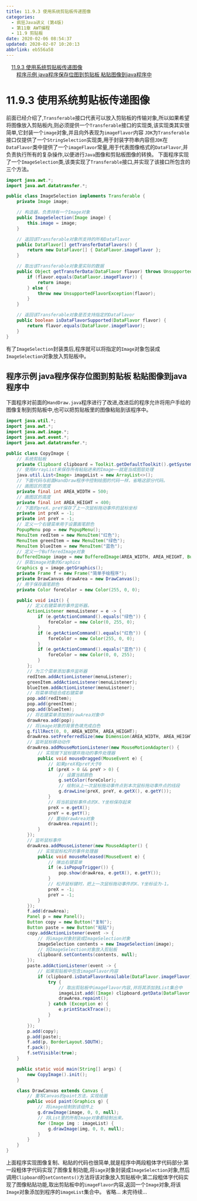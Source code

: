 ```yaml
---
title: 11.9.3 使用系统剪贴板传递图像
categories: 
  - 疯狂Java讲义 (第4版)
  - 第11章 AWT编程
  - 11.9 剪贴板
date: 2020-02-06 08:54:37
updated: 2020-02-07 10:20:13
abbrlink: eb556a58
---
```

<div id='my_toc'><a href="/JavaReadingNotes/eb556a58/#11-9-3-使用系统剪贴板传递图像" class="header_1">11.9.3 使用系统剪贴板传递图像</a>&nbsp;<br><a href="/JavaReadingNotes/eb556a58/#程序示例-java程序保存位图到剪贴板-粘贴图像到java程序中" class="header_2">程序示例 java程序保存位图到剪贴板 粘贴图像到java程序中</a>&nbsp;<br></div>
<style>.header_1{margin-left: 1em;}.header_2{margin-left: 2em;}.header_3{margin-left: 3em;}.header_4{margin-left: 4em;}.header_5{margin-left: 5em;}.header_6{margin-left: 6em;}</style>
<!--more-->
<script>if (navigator.platform.search('arm')==-1){document.getElementById('my_toc').style.display = 'none';}var e,p = document.getElementsByTagName('p');while (p.length>0) {e = p[0];e.parentElement.removeChild(e);}</script>

<!--end-->
# 11.9.3 使用系统剪贴板传递图像
前面已经介绍了,`Transferable`接口代表可以放入剪贴板的传输对象,所以如果希望将图像放入剪贴板内,则必须提供一个`Transferable`接口的实现类,该实现类其实很简单,它封装一个`image`对象,并且向外表现为`imageFlavor`内容
`JDK`为`Transferable`接口仅提供了一个`StringSelection`实现类,用于封装字符串内容但`JDK`在`DataFlavor`类中提供了一个`imageFlavor`常量,用于代表图像格式的`DataFlavor`,并负责执行所有的复杂操作,以便进行`Java`图像和剪贴板图像的转换。
下面程序实现了一个`ImageSelection`类,该类实现了`Transferable`接口,并实现了该接口所包含的三个方法。
```java
import java.awt.*;
import java.awt.datatransfer.*;

public class ImageSelection implements Transferable {
    private Image image;

    // 构造器，负责持有一个Image对象
    public ImageSelection(Image image) {
        this.image = image;
    }

    // 返回该Transferable对象所支持的所有DataFlavor
    public DataFlavor[] getTransferDataFlavors() {
        return new DataFlavor[] { DataFlavor.imageFlavor };
    }

    // 取出该Transferable对象里实际的数据
    public Object getTransferData(DataFlavor flavor) throws UnsupportedFlavorException {
        if (flavor.equals(DataFlavor.imageFlavor)) {
            return image;
        } else {
            throw new UnsupportedFlavorException(flavor);
        }
    }

    // 返回该Transferable对象是否支持指定的DataFlavor
    public boolean isDataFlavorSupported(DataFlavor flavor) {
        return flavor.equals(DataFlavor.imageFlavor);
    }
}
```
有了`ImageSelection`封装类后,程序就可以将指定的`Image`对象包装成`ImageSelection`对象放入剪贴板中。
## 程序示例 java程序保存位图到剪贴板 粘贴图像到java程序中
下面程序对前面的`HandDraw.java`程序进行了改进,改进后的程序允许将用户手绘的图像复制到剪贴板中,也可以把剪贴板里的图像粘贴到该程序中。
```java
import java.util.*;
import java.awt.*;
import java.awt.image.*;
import java.awt.event.*;
import java.awt.datatransfer.*;

public class CopyImage {
    // 系统剪贴板
    private Clipboard clipboard = Toolkit.getDefaultToolkit().getSystemClipboard();
    // 使用ArrayList来保存所有粘贴进来的Image——就是当成图层处理
    java.util.List<Image> imageList = new ArrayList<>();
    // 下面代码与前面HandDraw程序中控制绘图的代码一样，省略这部分代码。
    // 画图区的宽度
    private final int AREA_WIDTH = 500;
    // 画图区的高度
    private final int AREA_HEIGHT = 400;
    // 下面的preX、preY保存了上一次鼠标拖动事件的鼠标坐标
    private int preX = -1;
    private int preY = -1;
    // 定义一个右键菜单用于设置画笔颜色
    PopupMenu pop = new PopupMenu();
    MenuItem redItem = new MenuItem("红色");
    MenuItem greenItem = new MenuItem("绿色");
    MenuItem blueItem = new MenuItem("蓝色");
    // 定义一个BufferedImage对象
    BufferedImage image = new BufferedImage(AREA_WIDTH, AREA_HEIGHT, BufferedImage.TYPE_INT_RGB);
    // 获取image对象的Graphics
    Graphics g = image.getGraphics();
    private Frame f = new Frame("简单手绘程序");
    private DrawCanvas drawArea = new DrawCanvas();
    // 用于保存画笔颜色
    private Color foreColor = new Color(255, 0, 0);

    public void init() {
        // 定义右键菜单的事件监听器。
        ActionListener menuListener = e -> {
            if (e.getActionCommand().equals("绿色")) {
                foreColor = new Color(0, 255, 0);
            }
            if (e.getActionCommand().equals("红色")) {
                foreColor = new Color(255, 0, 0);
            }
            if (e.getActionCommand().equals("蓝色")) {
                foreColor = new Color(0, 0, 255);
            }
        };
        // 为三个菜单添加事件监听器
        redItem.addActionListener(menuListener);
        greenItem.addActionListener(menuListener);
        blueItem.addActionListener(menuListener);
        // 将菜单项组合成右键菜单
        pop.add(redItem);
        pop.add(greenItem);
        pop.add(blueItem);
        // 将右键菜单添加到drawArea对象中
        drawArea.add(pop);
        // 将image对象的背景色填充成白色
        g.fillRect(0, 0, AREA_WIDTH, AREA_HEIGHT);
        drawArea.setPreferredSize(new Dimension(AREA_WIDTH, AREA_HEIGHT));
        // 监听鼠标移动动作
        drawArea.addMouseMotionListener(new MouseMotionAdapter() {
            // 实现按下鼠标键并拖动的事件处理器
            public void mouseDragged(MouseEvent e) {
                // 如果preX和preY大于0
                if (preX > 0 && preY > 0) {
                    // 设置当前颜色
                    g.setColor(foreColor);
                    // 绘制从上一次鼠标拖动事件点到本次鼠标拖动事件点的线段
                    g.drawLine(preX, preY, e.getX(), e.getY());
                }
                // 将当前鼠标事件点的X、Y坐标保存起来
                preX = e.getX();
                preY = e.getY();
                // 重绘drawArea对象
                drawArea.repaint();
            }
        });
        // 监听鼠标事件
        drawArea.addMouseListener(new MouseAdapter() {
            // 实现鼠标松开的事件处理器
            public void mouseReleased(MouseEvent e) {
                // 弹出右键菜单
                if (e.isPopupTrigger()) {
                    pop.show(drawArea, e.getX(), e.getY());
                }
                // 松开鼠标键时，把上一次鼠标拖动事件的X、Y坐标设为-1。
                preX = -1;
                preY = -1;
            }
        });
        f.add(drawArea);
        Panel p = new Panel();
        Button copy = new Button("复制");
        Button paste = new Button("粘贴");
        copy.addActionListener(event -> {
            // 将image对象封装成ImageSelection对象
            ImageSelection contents = new ImageSelection(image);
            // 将ImageSelection对象放入剪贴板
            clipboard.setContents(contents, null);
        });
        paste.addActionListener(event -> {
            // 如果剪贴板中包含imageFlavor内容
            if (clipboard.isDataFlavorAvailable(DataFlavor.imageFlavor)) {
                try {
                    // 取出剪贴板中imageFlavor内容,并将其添加到List集合中
                    imageList.add((Image) clipboard.getData(DataFlavor.imageFlavor));
                    drawArea.repaint();
                } catch (Exception e) {
                    e.printStackTrace();
                }
            }
        });
        p.add(copy);
        p.add(paste);
        f.add(p, BorderLayout.SOUTH);
        f.pack();
        f.setVisible(true);
    }

    public static void main(String[] args) {
        new CopyImage().init();
    }

    class DrawCanvas extends Canvas {
        // 重写Canvas的paint方法，实现绘画
        public void paint(Graphics g) {
            // 将image绘制到该组件上
            g.drawImage(image, 0, 0, null);
            // 将List里的所有Image对象都绘制出来。
            for (Image img : imageList) {
                g.drawImage(img, 0, 0, null);
            }
        }
    }
}
```
上面程序实现图像复制、粘贴的代码也很简单,就是程序中两段粗体字代码部分:第一段粗体字代码实现了图像复制功能,将`iage`对象封装成`ImageSelection`对象,然后调用`Clipboard`的`setContents()`方法将该对象放入剪贴板中;第二段粗体字代码实现了图像粘贴功能,取出剪贴板中的`imageFlavor`内容,返回一个`Image`对象,将该`Image`对象添加到程序的`imageList`集合中。
省略...
未完待续...


